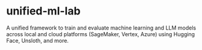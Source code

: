 # unified-ml-lab

A unified framework to train and evaluate machine learning and LLM models across local and cloud platforms (SageMaker, Vertex, Azure) using Hugging Face, Unsloth, and more.

